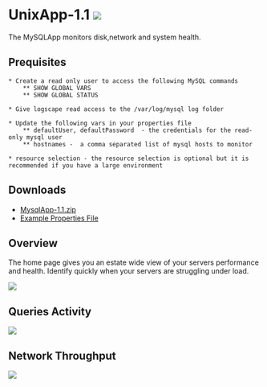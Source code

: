 UnixApp-1.1 ![](http://logscape.com/images/track.png?version=github)
===========


The MySQLApp monitors disk,network and system health.

## Prequisites

	* Create a read only user to access the following MySQL commands
		** SHOW GLOBAL VARS
		** SHOW GLOBAL STATUS

	* Give logscape read access to the /var/log/mysql log folder

	* Update the following vars in your properties file 
		** defaultUser, defaultPassword  - the credentials for the read-only mysql user 
		** hostnames -  a comma separated list of mysql hosts to monitor

	* resource selection - the resource selection is optional but it is recommended if you have a large environment 
## Downloads 

 * [MysqlApp-1.1.zip](https://github.com/logscape/mysqlapp/raw/master/dist/MysqlApp-1.1.zip)
 * [Example Properties File ](https://github.com/logscape/mysqlapp/raw/master/dist/MysqlApp-1.1-override.properties)


## Overview

The home page gives you an estate wide view of your servers performance and health. Identify quickly when your servers are struggling under load. 

![](docs/images/mysql_home_0.png) 

## Queries Activity  

![](docs/images/mysql_queries_0.png) 

## Network Throughput 

![](docs/images/mysql_network_0.png) 

